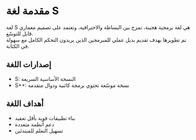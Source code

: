 # مقدمة لغة S

لغة S هي لغة برمجية هجينة، تمزج بين البساطة والاحترافية، وتعتمد على تصميم معماري قابل للتوسّع.  
تم تطويرها بهدف تقديم بديل عملي للمبرمجين الذين يريدون التحكم الكامل مع سهولة في الكتابة.

## إصدارات اللغة

- S: النسخة الأساسية السريعة
- S++: نسخة موسّعة تحتوي برمجة كائنية ودوال متقدمة

## أهداف اللغة

- بناء تطبيقات قوية بأقل تعقيد
- دعم أنظمة متعددة
- تسهيل التعلم للمبتدئين

